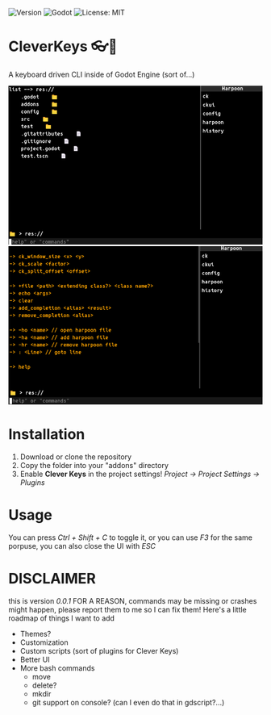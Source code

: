 
![Version](https://img.shields.io/badge/version-0.0.1-red.svg)
![Godot](https://img.shields.io/badge/Godot-4.5-blue?logo=godot-engine)
![License: MIT](https://img.shields.io/badge/License-MIT-yellow.svg)


# CleverKeys 👓🔑

A keyboard driven CLI inside of Godot Engine (sort of...)

![CleverKeys ui](./screenshots/Screenshot_7.png)
![CleverKeys commands](./screenshots/commands_screenshot.png)


# Installation
1. Download or clone the repository
2. Copy the folder into your "addons" directory
3. Enable **Clever Keys** in the project settings!
*Project -> Project Settings -> Plugins*

# Usage
You can press *Ctrl + Shift + C* to toggle it, or you can use *F3* for the same porpuse, you can also close the UI with *ESC*

# DISCLAIMER
this is version *0.0.1* FOR A REASON, commands may be missing or crashes might happen, please report them to me so I can fix them! Here's a little roadmap of things I want to add

- Themes?
- Customization
- Custom scripts (sort of plugins for Clever Keys)
- Better UI
- More bash commands
    - move
    - delete?
    - mkdir
    - git support on console? (can I even do that in gdscript?...)
